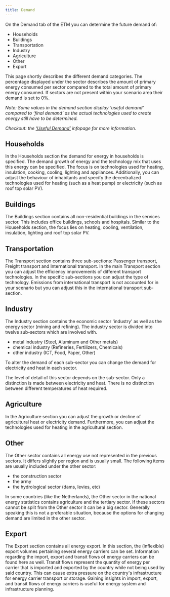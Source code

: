 ```yaml
---
title: Demand
---
```


On the Demand tab of the ETM you can determine the future demand of:

* Households
* Buildings
* Transportation
* Industry
* Agriculture
* Other
* Export

This page shortly describes the different demand categories. The percentage displayed under the sector describes the amount of primary energy consumed per sector compared to the total amount of primary energy consumed. If sectors are not present within your scenario area their demand is set to 0%. 

_Note: Some values in the demand section display ‘useful demand’ compared to ‘final demand’ as the actual technologies used to create energy still have to be determined._

_Checkout: the [‘Useful Demand’](useful-demand) infopage for more information._

## Households
In the Households section the demand for energy in households is specified. The demand growth of energy and the technology mix that uses this energy can be specified. The focus is on technologies used for heating, insulation, cooking, cooling, lighting and appliances. Additionally, you can adjust the behaviour of inhabitants and specify the decentralized technologies used for heating (such as a heat pump) or electricity (such as roof top solar PV).

## Buildings
The Buildings section contains all non-residential buildings in the services sector. This includes office buildings, schools and hospitals. Similar to the Households section, the focus lies on heating, cooling, ventilation, insulation, lighting and roof top solar PV. 

## Transportation
The Transport section contains three sub-sections: Passenger transport, Freight transport and International transport. In the main Transport section you can adjust the efficiency improvements of different transport technologies. In the specific sub-sections you can adjust the type of technology. Emissions from international transport is not accounted for in your scenario but you can adjust this in the international transport sub-section.  

## Industry
The Industry section contains the economic sector 'industry' as well as the energy sector (mining and refining). The industry sector is divided into twelve sub-sectors which are involved with. 
* metal industry (Steel, Aluminum and Other metals)
* chemical industry (Refineries, Fertilizers, Chemicals)
* other industry (ICT, Food, Paper, Other)

To alter the demand of each sub-sector you can change the demand for electricity and heat in each sector. 

The level of detail of this sector depends on the sub-sector. Only a distinction is made between electricity and heat. There is no distinction between different temperatures of heat required.

## Agriculture
In the Agriculture section you can adjust the growth or decline of agricultural heat or electricity demand. Furthermore, you can adjust the technologies used for heating in the agricultural section.

## Other
The Other sector contains all energy use not represented in the previous sectors. It differs slightly per region and is usually small. The following items are usually included under the other sector:
* the construction sector
* the army
* the hydrological sector (dams, levies, etc)

In some countries (like the Netherlands), the Other sector in the national energy statistics contains agriculture and the tertiary sector. If these sectors cannot be split from the Other sector it can be a big sector. Generally speaking this is not a preferable situation, because the options for changing demand are limited in the other sector.

## Export 
The Export section contains all energy export.
In this section, the (inflexible) export volumes pertaining several energy carriers can be set. Information regarding the import, export and transit flows of energy carriers can be found here as well. Transit flows represent the quantity of energy per carrier that is imported and exported by the country while not being used by said country. This can cause extra pressure on the country's infrastructure for energy carrier transport or storage. Gaining insights in import, export, and transit flows of energy carriers is useful for energy system and infrastructure planning. 
